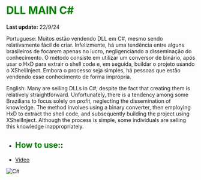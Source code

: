 # <span style="color:green">DLL MAIN C#</span>

**Last update:** 22/9/24

Portuguese:
Muitos estão vendendo DLL em C#, mesmo sendo relativamente fácil de criar. Infelizmente, há uma tendência entre alguns brasileiros de focarem apenas no lucro, negligenciando a disseminação do conhecimento. O método consiste em utilizar um conversor de binário, após usar o HxD para extrair o shell code e, em seguida, buildar o projeto usando o XShellInject. Embora o processo seja simples, há pessoas que estão vendendo esse conhecimento de forma imprópria.
  
English:
Many are selling DLLs in C#, despite the fact that creating them is relatively straightforward. Unfortunately, there is a tendency among some Brazilians to focus solely on profit, neglecting the dissemination of knowledge. The method involves using a binary converter, then employing HxD to extract the shell code, and subsequently building the project using XShellInject. Although the process is simple, some individuals are selling this knowledge inappropriately.


- ## <span style="color:green">How to use:</span>:
- [Video](Https://Aindanãopronto.com)

![C#](https://github.com/user-attachments/assets/c9701a71-60fa-46fb-89ec-738484861702)
